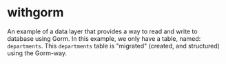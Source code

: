 # withgorm

An example of a data layer that provides a way to read and write to database using Gorm.
In this example, we only have a table, named: `departments`.
This `departments` table is "migrated" (created, and structured) using the Gorm-way.
